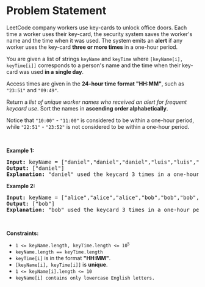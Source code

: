 # Problem Statement

<p>LeetCode company workers use key-cards to unlock office doors. Each time a worker uses their key-card, the security system saves the worker&#39;s name and the time when it was used. The system emits an <strong>alert</strong> if any worker uses the key-card <strong>three or more times</strong> in a one-hour period.</p>

<p>You are given a list of strings <code>keyName</code> and <code>keyTime</code> where <code>[keyName[i], keyTime[i]]</code> corresponds to a person&#39;s name and the time when their key-card was used <strong>in a</strong> <strong>single day</strong>.</p>

<p>Access times are given in the <strong>24-hour time format &quot;HH:MM&quot;</strong>, such as <code>&quot;23:51&quot;</code> and <code>&quot;09:49&quot;</code>.</p>

<p>Return a <em>list of unique worker names who received an alert for frequent keycard use</em>. Sort the names in <strong>ascending order alphabetically</strong>.</p>

<p>Notice that <code>&quot;10:00&quot;</code> - <code>&quot;11:00&quot;</code> is considered to be within a one-hour period, while <code>&quot;22:51&quot;</code> - <code>&quot;23:52&quot;</code> is not considered to be within a one-hour period.</p>

<p>&nbsp;</p>
<p><strong>Example 1:</strong></p>

<pre>
<strong>Input:</strong> keyName = [&quot;daniel&quot;,&quot;daniel&quot;,&quot;daniel&quot;,&quot;luis&quot;,&quot;luis&quot;,&quot;luis&quot;,&quot;luis&quot;], keyTime = [&quot;10:00&quot;,&quot;10:40&quot;,&quot;11:00&quot;,&quot;09:00&quot;,&quot;11:00&quot;,&quot;13:00&quot;,&quot;15:00&quot;]
<strong>Output:</strong> [&quot;daniel&quot;]
<strong>Explanation:</strong> &quot;daniel&quot; used the keycard 3 times in a one-hour period (&quot;10:00&quot;,&quot;10:40&quot;, &quot;11:00&quot;).
</pre>

<p><strong>Example 2:</strong></p>

<pre>
<strong>Input:</strong> keyName = [&quot;alice&quot;,&quot;alice&quot;,&quot;alice&quot;,&quot;bob&quot;,&quot;bob&quot;,&quot;bob&quot;,&quot;bob&quot;], keyTime = [&quot;12:01&quot;,&quot;12:00&quot;,&quot;18:00&quot;,&quot;21:00&quot;,&quot;21:20&quot;,&quot;21:30&quot;,&quot;23:00&quot;]
<strong>Output:</strong> [&quot;bob&quot;]
<strong>Explanation:</strong> &quot;bob&quot; used the keycard 3 times in a one-hour period (&quot;21:00&quot;,&quot;21:20&quot;, &quot;21:30&quot;).
</pre>

<p>&nbsp;</p>
<p><strong>Constraints:</strong></p>

<ul>
	<li><code>1 &lt;= keyName.length, keyTime.length &lt;= 10<sup>5</sup></code></li>
	<li><code>keyName.length == keyTime.length</code></li>
	<li><code>keyTime[i]</code> is in the format <strong>&quot;HH:MM&quot;</strong>.</li>
	<li><code>[keyName[i], keyTime[i]]</code> is <strong>unique</strong>.</li>
	<li><code>1 &lt;= keyName[i].length &lt;= 10</code></li>
	<li><code>keyName[i] contains only lowercase English letters.</code></li>
</ul>

